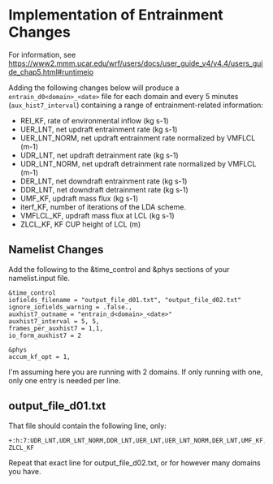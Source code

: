 # Implementation of Entrainment Changes

For information, see https://www2.mmm.ucar.edu/wrf/users/docs/user_guide_v4/v4.4/users_guide_chap5.html#runtimeio

Adding the following changes below will produce a `entrain_d0<domain>_<date>` file for each domain and every 5 minutes (`aux_hist7_interval`) containing a range of entrainment-related information:
- REI_KF, rate of environmental inflow (kg s-1)
- UER_LNT, net updraft entrainment rate (kg s-1)
- UER_LNT_NORM, net updraft entrainment rate normalized by VMFLCL (m-1)
- UDR_LNT, net updraft detrainment rate (kg s-1)
- UDR_LNT_NORM, net updraft detrainment rate normalized by VMFLCL (m-1)
- DER_LNT, net downdraft entrainment rate (kg s-1)
- DDR_LNT, net downdraft detrainment rate (kg s-1)
- UMF_KF, updraft mass flux (kg s-1)
- iterf_KF, number of iterations of the LDA scheme.
- VMFLCL_KF, updraft mass flux at LCL (kg s-1)
- ZLCL_KF, KF CUP height of LCL (m)

## Namelist Changes

Add the following to the &time_control and &phys sections of your namelist.input file. 
```
&time_control
iofields_filename = "output_file_d01.txt", "output_file_d02.txt"
ignore_iofields_warning = .false.,
auxhist7_outname = "entrain_d<domain>_<date>"
auxhist7_interval = 5, 5,
frames_per_auxhist7 = 1,1,
io_form_auxhist7 = 2

&phys
accum_kf_opt = 1,
```
I'm assuming here you are running with 2 domains. If only running with one, only one entry is needed per line.

## output_file_d01.txt
That file should contain the following line, only:
```
+:h:7:UDR_LNT,UDR_LNT_NORM,DDR_LNT,UER_LNT,UER_LNT_NORM,DER_LNT,UMF_KF,REI_KF,ITERF_KF,VMFLCL_KF, ZLCL_KF
```

Repeat that exact line for output_file_d02.txt, or for however many domains you have.




